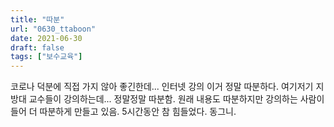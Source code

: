 ```yaml
---
title: "따분"
url: "0630_ttaboon"
date: 2021-06-30
draft: false
tags: ["보수교육"]
---
```

코로나 덕분에 직접 가지 않아 좋긴한데... 인터넷 강의 이거 정말 따분하다. 여기저기 지방대 교수들이 강의하는데... 정말정말 따분함. 원래 내용도 따분하지만 강의하는 사람이 들어 더 따분하게 만들고 있음. 5시간동안 참 힘들었다. 동그니.
